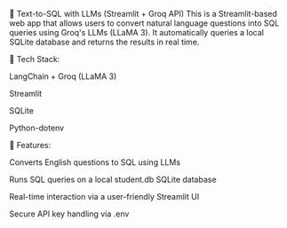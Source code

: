 🧠 Text-to-SQL with LLMs (Streamlit + Groq API)
This is a Streamlit-based web app that allows users to convert natural language questions into SQL queries using Groq's LLMs (LLaMA 3). It automatically queries a local SQLite database and returns the results in real time.

🔧 Tech Stack:

LangChain + Groq (LLaMA 3)

Streamlit

SQLite

Python-dotenv

📁 Features:

Converts English questions to SQL using LLMs

Runs SQL queries on a local student.db SQLite database

Real-time interaction via a user-friendly Streamlit UI

Secure API key handling via .env

